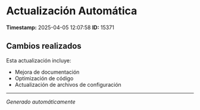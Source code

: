 # Actualización Automática

**Timestamp:** 2025-04-05 12:07:58
**ID:** 15371

## Cambios realizados

Esta actualización incluye:
- Mejora de documentación
- Optimización de código
- Actualización de archivos de configuración

---
*Generado automáticamente*
